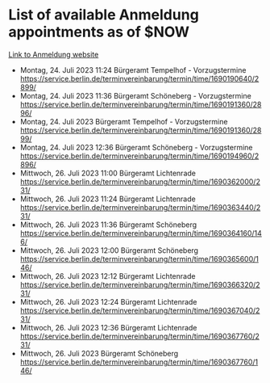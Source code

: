 # List of available Anmeldung appointments as of $NOW
[Link to Anmeldung website](https://service.berlin.de/terminvereinbarung/termin/tag.php?termin=1&anliegen[]=120686&dienstleisterlist=122210,122217,327316,122219,327312,122227,327314,122231,327346,122243,327348,122254,122252,329742,122260,329745,122262,329748,122271,327278,122273,327274,122277,327276,330436,122280,327294,122282,327290,122284,327292,122291,327270,122285,327266,122286,327264,122296,327268,150230,329760,122297,327286,122294,327284,122312,329763,122314,329775,122304,327330,122311,327334,122309,327332,317869,122281,327352,122279,329772,122283,122276,327324,122274,327326,122267,329766,122246,327318,122251,327320,122257,327322,122208,327298,122226,327300&herkunft=http%3A%2F%2Fservice.berlin.de%2Fdienstleistung%2F120686%2F)
- Montag, 24. Juli 2023 11:24 Bürgeramt Tempelhof - Vorzugstermine https://service.berlin.de/terminvereinbarung/termin/time/1690190640/2899/
- Montag, 24. Juli 2023 11:36 Bürgeramt Schöneberg - Vorzugstermine https://service.berlin.de/terminvereinbarung/termin/time/1690191360/2896/
- Montag, 24. Juli 2023  Bürgeramt Tempelhof - Vorzugstermine https://service.berlin.de/terminvereinbarung/termin/time/1690191360/2899/
- Montag, 24. Juli 2023 12:36 Bürgeramt Schöneberg - Vorzugstermine https://service.berlin.de/terminvereinbarung/termin/time/1690194960/2896/
- Mittwoch, 26. Juli 2023 11:00 Bürgeramt Lichtenrade https://service.berlin.de/terminvereinbarung/termin/time/1690362000/231/
- Mittwoch, 26. Juli 2023 11:24 Bürgeramt Lichtenrade https://service.berlin.de/terminvereinbarung/termin/time/1690363440/231/
- Mittwoch, 26. Juli 2023 11:36 Bürgeramt Schöneberg https://service.berlin.de/terminvereinbarung/termin/time/1690364160/146/
- Mittwoch, 26. Juli 2023 12:00 Bürgeramt Schöneberg https://service.berlin.de/terminvereinbarung/termin/time/1690365600/146/
- Mittwoch, 26. Juli 2023 12:12 Bürgeramt Lichtenrade https://service.berlin.de/terminvereinbarung/termin/time/1690366320/231/
- Mittwoch, 26. Juli 2023 12:24 Bürgeramt Lichtenrade https://service.berlin.de/terminvereinbarung/termin/time/1690367040/231/
- Mittwoch, 26. Juli 2023 12:36 Bürgeramt Lichtenrade https://service.berlin.de/terminvereinbarung/termin/time/1690367760/231/
- Mittwoch, 26. Juli 2023  Bürgeramt Schöneberg https://service.berlin.de/terminvereinbarung/termin/time/1690367760/146/
